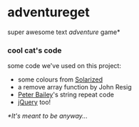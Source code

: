 # adventureget

super awesome text *adventure* game*

### cool cat's code
some code we've used on this project:
+ some colours from [Solarized](http://ethanschoonover.com/solarized 'Solarized')
+ a remove array function by John Resig
+ [Peter Bailey](http://stackoverflow.com/questions/202605/repeat-string-javascript)'s string repeat code
+ [jQuery](http://www.jquery.com 'jQuery') too!

_*It's meant to be anyway..._
